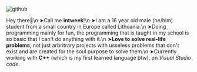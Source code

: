 ![github](https://user-images.githubusercontent.com/111011518/233769086-0fd6dd88-4257-42e7-b68b-be31d0579dbf.png)

Hey there👋\n
➤Call me **intweek**!\n
➤I am a 16 year old male (he/him) student from a small country in Europe called Lithuania.\n
➤Doing programming mainly for fun, the programming that is taught in my school is so basic that I can't do anything with it.\n
➤**Love to solve real-life problems**, not just arbritrary projects with usseless problems that don't exist and are created for the soul purpose to solve them.\n
➤Currently working with **C++** (which is my first learned language btw), on _Visual Studio code_.
